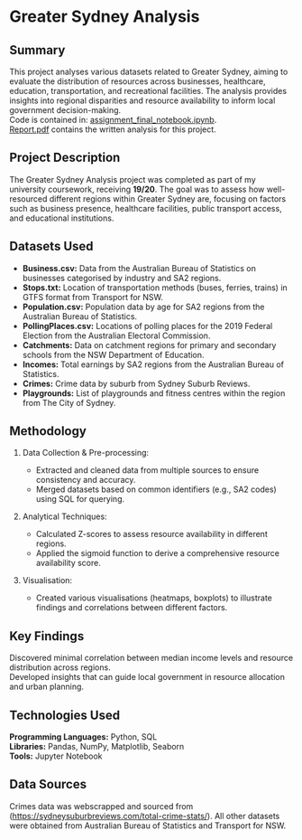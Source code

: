 # Greater Sydney Analysis
## Summary
This project analyses various datasets related to Greater Sydney, aiming to evaluate the distribution of resources across businesses, healthcare, education, transportation, and recreational facilities. The analysis provides insights into regional disparities and resource availability to inform local government decision-making. \
Code is contained in: [assignment_final_notebook.ipynb](https://github.com/nith263/greater-sydney-analysis/blob/main/assignment_final_notebook.ipynb). \
[Report.pdf](https://github.com/nith263/greater-sydney-analysis/blob/main/Report.pdf) contains the written analysis for this project. 

## Project Description
The Greater Sydney Analysis project was completed as part of my university coursework, receiving **19/20**. The goal was to assess how well-resourced different regions within Greater Sydney are, focusing on factors such as business presence, healthcare facilities, public transport access, and educational institutions.

## Datasets Used
- **Business.csv:** Data from the Australian Bureau of Statistics on businesses categorised by industry and SA2 regions.
- **Stops.txt:** Location of transportation methods (buses, ferries, trains) in GTFS format from Transport for NSW.
- **Population.csv:** Population data by age for SA2 regions from the Australian Bureau of Statistics.
- **PollingPlaces.csv:** Locations of polling places for the 2019 Federal Election from the Australian Electoral Commission.
- **Catchments:** Data on catchment regions for primary and secondary schools from the NSW Department of Education.
- **Incomes:** Total earnings by SA2 regions from the Australian Bureau of Statistics.
- **Crimes:** Crime data by suburb from Sydney Suburb Reviews.
- **Playgrounds:** List of playgrounds and fitness centres within the region from The City of Sydney.

## Methodology
1. Data Collection & Pre-processing:
    - Extracted and cleaned data from multiple sources to ensure consistency and accuracy.
    - Merged datasets based on common identifiers (e.g., SA2 codes) using SQL for querying.

2. Analytical Techniques:
    - Calculated Z-scores to assess resource availability in different regions.
    - Applied the sigmoid function to derive a comprehensive resource availability score.

3.  Visualisation:
    - Created various visualisations (heatmaps, boxplots) to illustrate findings and correlations between different factors.

## Key Findings
Discovered minimal correlation between median income levels and resource distribution across regions. \
Developed insights that can guide local government in resource allocation and urban planning. 

## Technologies Used
**Programming Languages:** Python, SQL \
**Libraries:** Pandas, NumPy, Matplotlib, Seaborn \
**Tools:** Jupyter Notebook

## Data Sources
Crimes data was webscrapped and sourced from (https://sydneysuburbreviews.com/total-crime-stats/). All other datasets were obtained from Australian Bureau of Statistics and Transport for NSW. 
